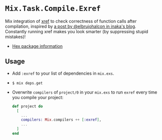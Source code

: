 # `Mix.Task.Compile.Exref`

Mix integration of [xref](http://erlang.org/doc/apps/tools/xref_chapter.html) to check correctness of function calls after compilation, inspired by [a post by @elbrujohalcon in inaka's blog](http://inaka.net/blog/2015/07/17/erlang-meta-test/).
Constantly running xref makes you look smarter (by suppressing stupid mistakes)!
- [Hex package information](https://hex.pm/packages/exref)

## Usage

- Add `:exref` to your list of dependencies in `mix.exs`.
- `$ mix deps.get`
- Overwrite `compilers` of  `project/0` in your `mix.exs` to run `exref` every time you compile your project:

    ```ex
    def project do
      [
        ...
        compilers: Mix.compilers ++ [:exref],
        ...
      ]
    end
    ```
